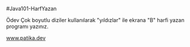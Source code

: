 #Java101-HarfYazan

Ödev
Çok boyutlu diziler kullanılarak "yıldızlar" ile ekrana "B" harfi yazan programı yazınız.


www.patika.dev